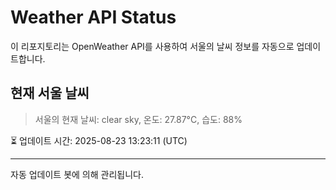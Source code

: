 
# Weather API Status

이 리포지토리는 OpenWeather API를 사용하여 서울의 날씨 정보를 자동으로 업데이트합니다.

## 현재 서울 날씨
> 서울의 현재 날씨: clear sky, 온도: 27.87°C, 습도: 88%

⏳ 업데이트 시간: 2025-08-23 13:23:11 (UTC)

---
자동 업데이트 봇에 의해 관리됩니다.
